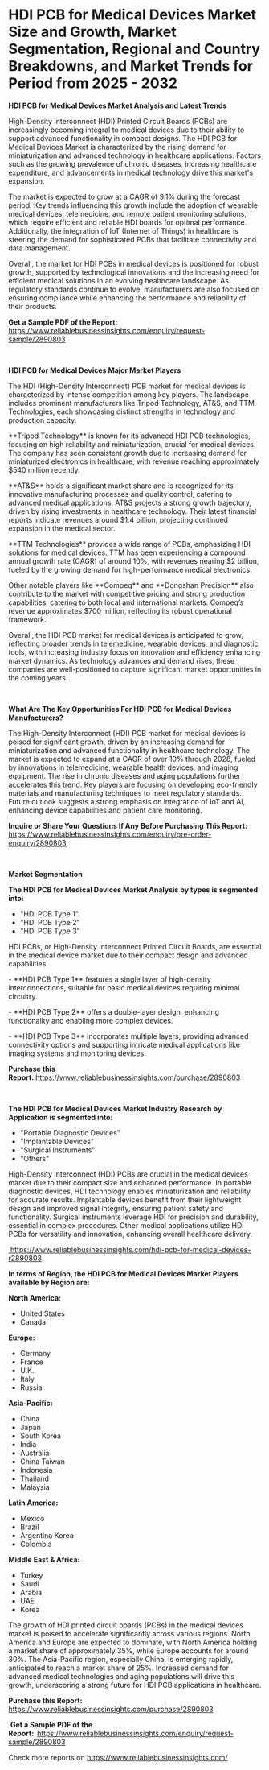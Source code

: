 <p><h1>HDI PCB for Medical Devices Market Size and Growth, Market Segmentation, Regional and Country Breakdowns, and Market Trends for Period from 2025 -  2032</h1></p><p><strong>HDI PCB for Medical Devices Market Analysis and Latest Trends</strong></p>
<p><p>High-Density Interconnect (HDI) Printed Circuit Boards (PCBs) are increasingly becoming integral to medical devices due to their ability to support advanced functionality in compact designs. The HDI PCB for Medical Devices Market is characterized by the rising demand for miniaturization and advanced technology in healthcare applications. Factors such as the growing prevalence of chronic diseases, increasing healthcare expenditure, and advancements in medical technology drive this market's expansion.</p><p>The market is expected to grow at a CAGR of 9.1% during the forecast period. Key trends influencing this growth include the adoption of wearable medical devices, telemedicine, and remote patient monitoring solutions, which require efficient and reliable HDI boards for optimal performance. Additionally, the integration of IoT (Internet of Things) in healthcare is steering the demand for sophisticated PCBs that facilitate connectivity and data management.</p><p>Overall, the market for HDI PCBs in medical devices is positioned for robust growth, supported by technological innovations and the increasing need for efficient medical solutions in an evolving healthcare landscape. As regulatory standards continue to evolve, manufacturers are also focused on ensuring compliance while enhancing the performance and reliability of their products.</p></p>
<p><strong>Get a Sample PDF of the Report:&nbsp;</strong> <a href="https://www.reliablebusinessinsights.com/enquiry/request-sample/2890803?utm_campaign=2524&utm_medium=2&utm_source=Github&utm_content=ia&utm_term=14032025&utm_id=hdi-pcb-for-medical-devices">https://www.reliablebusinessinsights.com/enquiry/request-sample/2890803</a></p>
<p>&nbsp;</p>
<p><strong>HDI PCB for Medical Devices Major Market Players</strong></p>
<p><p>The HDI (High-Density Interconnect) PCB market for medical devices is characterized by intense competition among key players. The landscape includes prominent manufacturers like Tripod Technology, AT&S, and TTM Technologies, each showcasing distinct strengths in technology and production capacity.</p><p>**Tripod Technology** is known for its advanced HDI PCB technologies, focusing on high reliability and miniaturization, crucial for medical devices. The company has seen consistent growth due to increasing demand for miniaturized electronics in healthcare, with revenue reaching approximately $540 million recently.</p><p>**AT&S** holds a significant market share and is recognized for its innovative manufacturing processes and quality control, catering to advanced medical applications. AT&S projects a strong growth trajectory, driven by rising investments in healthcare technology. Their latest financial reports indicate revenues around $1.4 billion, projecting continued expansion in the medical sector.</p><p>**TTM Technologies** provides a wide range of PCBs, emphasizing HDI solutions for medical devices. TTM has been experiencing a compound annual growth rate (CAGR) of around 10%, with revenues nearing $2 billion, fueled by the growing demand for high-performance medical electronics.</p><p>Other notable players like **Compeq** and **Dongshan Precision** also contribute to the market with competitive pricing and strong production capabilities, catering to both local and international markets. Compeq’s revenue approximates $700 million, reflecting its robust operational framework.</p><p>Overall, the HDI PCB market for medical devices is anticipated to grow, reflecting broader trends in telemedicine, wearable devices, and diagnostic tools, with increasing industry focus on innovation and efficiency enhancing market dynamics. As technology advances and demand rises, these companies are well-positioned to capture significant market opportunities in the coming years.</p></p>
<p>&nbsp;</p>
<p><strong>What Are The Key Opportunities For HDI PCB for Medical Devices Manufacturers?</strong></p>
<p><p>The High-Density Interconnect (HDI) PCB market for medical devices is poised for significant growth, driven by an increasing demand for miniaturization and advanced functionality in healthcare technology. The market is expected to expand at a CAGR of over 10% through 2028, fueled by innovations in telemedicine, wearable health devices, and imaging equipment. The rise in chronic diseases and aging populations further accelerates this trend. Key players are focusing on developing eco-friendly materials and manufacturing techniques to meet regulatory standards. Future outlook suggests a strong emphasis on integration of IoT and AI, enhancing device capabilities and patient care monitoring.</p></p>
<p><strong>Inquire or Share Your Questions If Any Before Purchasing This Report:</strong> <a href="https://www.reliablebusinessinsights.com/enquiry/pre-order-enquiry/2890803?utm_campaign=2524&utm_medium=2&utm_source=Github&utm_content=ia&utm_term=14032025&utm_id=hdi-pcb-for-medical-devices">https://www.reliablebusinessinsights.com/enquiry/pre-order-enquiry/2890803</a></p>
<p>&nbsp;</p>
<p><strong>Market Segmentation</strong></p>
<p><strong>The HDI PCB for Medical Devices Market Analysis by types is segmented into:</strong></p>
<p><ul><li>"HDI PCB Type 1"</li><li>"HDI PCB Type 2"</li><li>"HDI PCB Type 3"</li></ul></p>
<p><p>HDI PCBs, or High-Density Interconnect Printed Circuit Boards, are essential in the medical device market due to their compact design and advanced capabilities. </p><p>- **HDI PCB Type 1** features a single layer of high-density interconnections, suitable for basic medical devices requiring minimal circuitry.</p><p>- **HDI PCB Type 2** offers a double-layer design, enhancing functionality and enabling more complex devices.</p><p>- **HDI PCB Type 3** incorporates multiple layers, providing advanced connectivity options and supporting intricate medical applications like imaging systems and monitoring devices.</p></p>
<p><strong>Purchase this Report:&nbsp;</strong><a href="https://www.reliablebusinessinsights.com/purchase/2890803?utm_campaign=2524&utm_medium=2&utm_source=Github&utm_content=ia&utm_term=14032025&utm_id=hdi-pcb-for-medical-devices">https://www.reliablebusinessinsights.com/purchase/2890803</a></p>
<p>&nbsp;</p>
<p><strong>The HDI PCB for Medical Devices Market Industry Research by Application is segmented into:</strong></p>
<p><ul><li>"Portable Diagnostic Devices"</li><li>"Implantable Devices"</li><li>"Surgical Instruments"</li><li>"Others"</li></ul></p>
<p><p>High-Density Interconnect (HDI) PCBs are crucial in the medical devices market due to their compact size and enhanced performance. In portable diagnostic devices, HDI technology enables miniaturization and reliability for accurate results. Implantable devices benefit from their lightweight design and improved signal integrity, ensuring patient safety and functionality. Surgical instruments leverage HDI for precision and durability, essential in complex procedures. Other medical applications utilize HDI PCBs for versatility and innovation, enhancing overall healthcare delivery.</p></p>
<p><a href="https://www.reliablebusinessinsights.com/hdi-pcb-for-medical-devices-r2890803?utm_campaign=2524&utm_medium=2&utm_source=Github&utm_content=ia&utm_term=14032025&utm_id=hdi-pcb-for-medical-devices">&nbsp;https://www.reliablebusinessinsights.com/hdi-pcb-for-medical-devices-r2890803</a></p>
<p><strong>In terms of Region, the HDI PCB for Medical Devices Market Players available by Region are:</strong></p>
<p>
    <p> <strong> North America: </strong>
        <ul>
            <li>United States</li>
            <li>Canada</li>
        </ul>
        </p> 
    <p> <strong> Europe: </strong>
        <ul>
            <li>Germany</li>
            <li>France</li>
            <li>U.K.</li>
            <li>Italy</li>
            <li>Russia</li>
        </ul>
        </p> 
    <p> <strong> Asia-Pacific: </strong>
        <ul>
            <li>China</li>
            <li>Japan</li>
            <li>South Korea</li>
            <li>India</li>
            <li>Australia</li>
            <li>China Taiwan</li>
            <li>Indonesia</li>
            <li>Thailand</li>
            <li>Malaysia</li>
        </ul>
        </p> 
    <p> <strong> Latin America: </strong>
        <ul>
            <li>Mexico</li>
            <li>Brazil</li>
            <li>Argentina Korea</li>
            <li>Colombia</li>
        </ul>
        </p> 
    <p> <strong> Middle East & Africa: </strong>
        <ul>
            <li>Turkey</li>
            <li>Saudi</li>
            <li>Arabia</li>
            <li>UAE</li>
            <li>Korea</li>
        </ul>
    </p>
    </p>
<p><p>The growth of HDI printed circuit boards (PCBs) in the medical devices market is poised to accelerate significantly across various regions. North America and Europe are expected to dominate, with North America holding a market share of approximately 35%, while Europe accounts for around 30%. The Asia-Pacific region, especially China, is emerging rapidly, anticipated to reach a market share of 25%. Increased demand for advanced medical technologies and aging populations will drive this growth, underscoring a strong future for HDI PCB applications in healthcare.</p></p>
<p><strong>Purchase this Report: </strong><a href="https://www.reliablebusinessinsights.com/purchase/2890803?utm_campaign=2524&utm_medium=2&utm_source=Github&utm_content=ia&utm_term=14032025&utm_id=hdi-pcb-for-medical-devices">https://www.reliablebusinessinsights.com/purchase/2890803</a></p>
<p>&nbsp;<strong>Get a Sample PDF of the Report:&nbsp;&nbsp;</strong><a href="https://www.reliablebusinessinsights.com/enquiry/request-sample/2890803?utm_campaign=2524&utm_medium=2&utm_source=Github&utm_content=ia&utm_term=14032025&utm_id=hdi-pcb-for-medical-devices">https://www.reliablebusinessinsights.com/enquiry/request-sample/2890803</a></p>
<p><strong></strong></p>
<p>Check more reports on <a href="https://www.reliablebusinessinsights.com/?utm_campaign=2524&utm_medium=2&utm_source=Github&utm_content=ia&utm_term=14032025&utm_id=hdi-pcb-for-medical-devices">https://www.reliablebusinessinsights.com/</a></p>